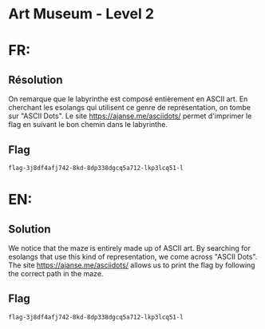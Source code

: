 # Art Museum - Level 2

# FR:

## Résolution

On remarque que le labyrinthe est composé entièrement en ASCII art. En cherchant les esolangs qui utilisent ce genre de représentation, on tombe sur "ASCII Dots". Le site https://ajanse.me/asciidots/ permet d'imprimer le flag en suivant le bon chemin dans le labyrinthe.

## Flag
`flag-3j8df4afj742-8kd-8dp338dgcq5a712-lkp3lcq51-l`

# EN:

## Solution

We notice that the maze is entirely made up of ASCII art. By searching for esolangs that use this kind of representation, we come across "ASCII Dots". The site https://ajanse.me/asciidots/ allows us to print the flag by following the correct path in the maze.

## Flag
`flag-3j8df4afj742-8kd-8dp338dgcq5a712-lkp3lcq51-l`